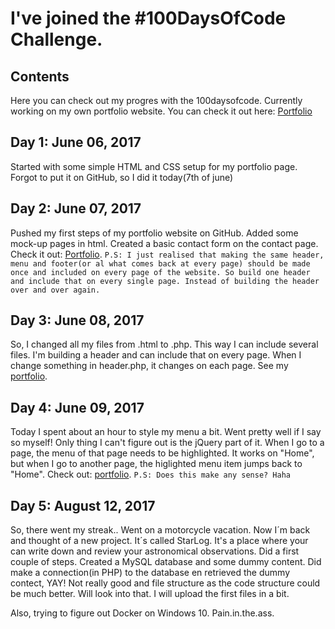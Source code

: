 # I've joined the #100DaysOfCode Challenge.

## Contents
Here you can check out my progres with the 100daysofcode.
Currently working on my own portfolio website. You can check it out here: [Portfolio](https://github.com/Seltaeb87/portfolio)

## Day 1: June 06, 2017
Started with some simple HTML and CSS setup for my portfolio page. Forgot to put it on GitHub, so I did it today(7th of june)

## Day 2: June 07, 2017
Pushed my first steps of my portfolio website on GitHub.
Added some mock-up pages in html. Created a basic contact form on the contact page. Check it out:
[Portfolio](https://github.com/Seltaeb87/portfolio).
`P.S: I just realised that making the same header, menu and footer(or al what comes back at every page) should be made once and included on every page of the website.
So build one header and include that on every single page. Instead of building the header over and over again.`

## Day 3: June 08, 2017
So, I changed all my files from .html to .php. This way I can include several files.
I'm building a header and can include that on every page. 
When I change something in header.php, it changes on each page.
See my [portfolio](https://github.com/Seltaeb87/portfolio).

## Day 4: June 09, 2017
Today I spent about an hour to style my menu a bit. Went pretty well if I say so myself!
Only thing I can't figure out is the jQuery part of it. When I go to a page, the menu of that page needs
to be highlighted. It works on "Home", but when I go to another page, the higlighted menu item jumps back to "Home".
Check out: [portfolio](https://github.com/Seltaeb87/portfolio).
`P.S: Does this make any sense? Haha`

## Day 5: August 12, 2017
So, there went my streak.. Went on a motorcycle vacation. Now I´m back and thought of a new project.
It´s called StarLog. It's a place where your can write down and review your astronomical observations.
Did a first couple of steps. Created a MySQL database and some dummy content. 
Did make a connection(in PHP) to the database en retrieved the dummy contect, YAY!
Not really good and file structure as the code structure could be much better. Will look into that.
I will upload the first files in a bit.

Also, trying to figure out Docker on Windows 10. Pain.in.the.ass.